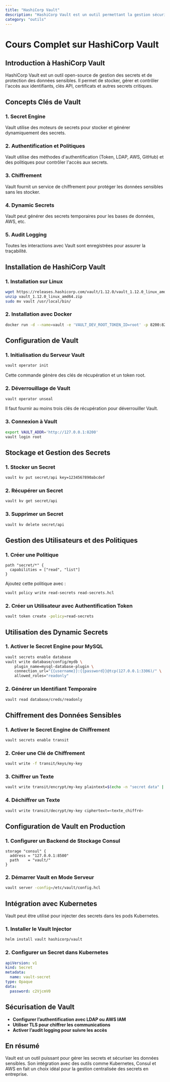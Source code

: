 ```yaml
---
title: "HashiCorp Vault"
description: "HashiCorp Vault est un outil permettant la gestion sécurisée des secrets, des tokens d'authentification et du chiffrement des données sensibles."
category: "outils"
---
```


# Cours Complet sur HashiCorp Vault

## Introduction à HashiCorp Vault
HashiCorp Vault est un outil open-source de gestion des secrets et de protection des données sensibles. Il permet de stocker, gérer et contrôler l'accès aux identifiants, clés API, certificats et autres secrets critiques.

## Concepts Clés de Vault

### 1. **Secret Engine**
Vault utilise des moteurs de secrets pour stocker et générer dynamiquement des secrets.

### 2. **Authentification et Politiques**
Vault utilise des méthodes d'authentification (Token, LDAP, AWS, GitHub) et des politiques pour contrôler l'accès aux secrets.

### 3. **Chiffrement**
Vault fournit un service de chiffrement pour protéger les données sensibles sans les stocker.

### 4. **Dynamic Secrets**
Vault peut générer des secrets temporaires pour les bases de données, AWS, etc.

### 5. **Audit Logging**
Toutes les interactions avec Vault sont enregistrées pour assurer la traçabilité.

## Installation de HashiCorp Vault

### 1. **Installation sur Linux**
```bash
wget https://releases.hashicorp.com/vault/1.12.0/vault_1.12.0_linux_amd64.zip
unzip vault_1.12.0_linux_amd64.zip
sudo mv vault /usr/local/bin/
```

### 2. **Installation avec Docker**
```bash
docker run -d --name=vault -e 'VAULT_DEV_ROOT_TOKEN_ID=root' -p 8200:8200 vault
```

## Configuration de Vault

### 1. **Initialisation du Serveur Vault**
```bash
vault operator init
```
Cette commande génère des clés de récupération et un token root.

### 2. **Déverrouillage de Vault**
```bash
vault operator unseal
```
Il faut fournir au moins trois clés de récupération pour déverrouiller Vault.

### 3. **Connexion à Vault**
```bash
export VAULT_ADDR='http://127.0.0.1:8200'
vault login root
```

## Stockage et Gestion des Secrets

### 1. **Stocker un Secret**
```bash
vault kv put secret/api key=1234567890abcdef
```

### 2. **Récupérer un Secret**
```bash
vault kv get secret/api
```

### 3. **Supprimer un Secret**
```bash
vault kv delete secret/api
```

## Gestion des Utilisateurs et des Politiques

### 1. **Créer une Politique**
```hcl
path "secret/*" {
  capabilities = ["read", "list"]
}
```
Ajoutez cette politique avec :
```bash
vault policy write read-secrets read-secrets.hcl
```

### 2. **Créer un Utilisateur avec Authentification Token**
```bash
vault token create -policy=read-secrets
```

## Utilisation des Dynamic Secrets

### 1. **Activer le Secret Engine pour MySQL**
```bash
vault secrets enable database
vault write database/config/mydb \
    plugin_name=mysql-database-plugin \
    connection_url="{{username}}:{{password}}@tcp(127.0.0.1:3306)/" \
    allowed_roles="readonly"
```

### 2. **Générer un Identifiant Temporaire**
```bash
vault read database/creds/readonly
```

## Chiffrement des Données Sensibles

### 1. **Activer le Secret Engine de Chiffrement**
```bash
vault secrets enable transit
```

### 2. **Créer une Clé de Chiffrement**
```bash
vault write -f transit/keys/my-key
```

### 3. **Chiffrer un Texte**
```bash
vault write transit/encrypt/my-key plaintext=$(echo -n "secret data" | base64)
```

### 4. **Déchiffrer un Texte**
```bash
vault write transit/decrypt/my-key ciphertext=<texte_chiffré>
```

## Configuration de Vault en Production

### 1. **Configurer un Backend de Stockage Consul**
```hcl
storage "consul" {
  address = "127.0.0.1:8500"
  path    = "vault/"
}
```

### 2. **Démarrer Vault en Mode Serveur**
```bash
vault server -config=/etc/vault/config.hcl
```

## Intégration avec Kubernetes
Vault peut être utilisé pour injecter des secrets dans les pods Kubernetes.

### 1. **Installer le Vault Injector**
```bash
helm install vault hashicorp/vault
```

### 2. **Configurer un Secret dans Kubernetes**
```yaml
apiVersion: v1
kind: Secret
metadata:
  name: vault-secret
type: Opaque
data:
  password: c2VjcmV0
```

## Sécurisation de Vault

- **Configurer l’authentification avec LDAP ou AWS IAM**
- **Utiliser TLS pour chiffrer les communications**
- **Activer l’audit logging pour suivre les accès**

## En résumé
Vault est un outil puissant pour gérer les secrets et sécuriser les données sensibles. Son intégration avec des outils comme Kubernetes, Consul et AWS en fait un choix idéal pour la gestion centralisée des secrets en entreprise.

